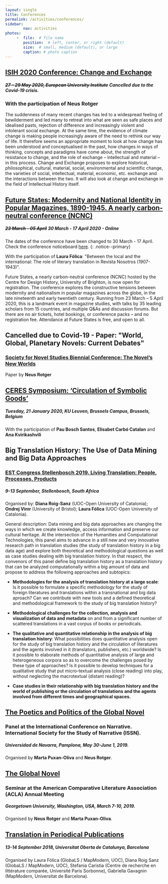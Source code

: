 ```yaml
---
layout: single
title: Conferences
permalink: /activities/conferences/
sidebar:
        nav: activities
photos:
     -  file:  # file name
        position:  # left, center, or right (default)
        size:  # small, medium (default), or large
        caption: # photo caption  
---
```

## [ISIH 2020 Conference: Change and Exchange](http://isih.history.ox.ac.uk/?page_id=6201)

##### <s>27 – 29 May 2020, European University Institute</s> Cancelled due to the Covid-19 crisis.

### With the participation of Neus Rotger

The suddenness of many recent changes has led to a widespread feeling of bewilderment and led many to retreat into what are seen as safe places and idealised pasts, rejection of difference and increasingly violent and intolerant social exchange. At the same time, the evidence of climate change is making people increasingly aware of the need to rethink our way of life. It therefore seems an appropriate moment to look at how change has been understood and conceptualised in the past, how changes in ways of thinking, concepts and paradigms have come about, the strength of resistance to change, and the role of exchange – intellectual and material – in this process. Change and Exchange proposes to explore historical, philosophical, cultural, material, social, environmental and scientific change, the varieties of social, intellectual, material, economic, etc. exchange and the interactions between the two. It will also look at change and exchange in the field of Intellectual History itself.

## [Future States: Modernity and National Identity in Popular Magazines, 1890-1945. A nearly carbon-neutral conference (NCNC)](https://www.futurestates.org/)
##### <s>23 March - 05 April</s> 30 March - 17 April 2020 - Online

The dates of the conference have been changed to 30 March - 17 April.  
Check the conference noticeboard [here](https://www.futurestates.org/index.php/noticeboard/).
{: .notice--primary}

With the participation of **Laura Fólica**: "Between the local and the international: The role of literary translation in Revista Nosotros (1907-1943)".

Future States, a nearly carbon-neutral conference (NCNC) hosted by the Centre for Design History, University of Brighton, is now open for registration. The conference explores the constructive tensions between modernity and nationalism in popular magazines across the globe, in the late nineteenth and early twentieth century. Running from 23 March – 5 April 2020, this is a landmark event in magazine studies, with talks by 35 leading scholars from 15 countries, and multiple Q&As and discussion forums. But there are no air tickets, hotel bookings, or conference packs – and no registration fee. Attendance at Future States is free, and open to all.

## Cancelled due to Covid-19 - Paper: "World, Global, Planetary Novels: Current Debates"
### [Society for Novel Studies Biennial Conference: The Novel’s New Worlds](https://www.english.ox.ac.uk/event/society-novel-studies)

Paper by **Neus Rotger**

## [CERES Symposium: ‘Circulation of Symbolic Goods’](https://receptionstudies.be/2019/11/04/csg/?fbclid=IwAR1_5kgR1fZUUiBOyFM9DNC0hmStgl9mZ4W7LkLnnD5GaEv2mHaH-_eIn7g)

##### Tuesday, 21 January 2020, KU Leuven, Brussels Campus, Brussels, Belgium

With the participation of **Pau Bosch Santos**, **Elisabet Carbó Catalan** and **Ana Kvirikashvili**


## Big Translation History: The Use of Data Mining and Big Data Approaches

### [EST Congress Stellenbosch 2019. Living Translation: People, Processes, Products](https://www.est2019.com/)

##### 9-13 September, Stellenbosch, South Africa

Organised by: **Diana Roig-Sanz** (UOC-Open University of Catalonia); **Ondrej Vimr** (University of Bristol); **Laura Fólica** (UOC-Open University of Catalonia).

General description: Data mining and big data approaches are changing the ways in which we create knowledge, access information and preserve our cultural heritage. At the intersection of the Humanities and Computational Technologies, this panel aims to advance in a still new and very innovative research path in translation studies (the study of translation history in a big data age) and explore both theoretical and methodological questions as well as case studies dealing with big translation history. In that respect, the convenors of this panel define big translation history as a translation history that can be analyzed computationally within a big amount of data and propose to address the following approaches and subtopics:

   - **Methodologies for the analysis of translation history at a large scale**: Is it possible to formulate a specific methodology for the study of foreign literatures and translations within a transnational and big data aproach? Can we contribute with new tools and a defined theoretical and methodological framework to the study of big translation history?

   - **Methodological challenges for the collection, analysis and visualization of data and metadata** on and from a significant number of scattered translations in a vast corpus of books or periodicals.

   - **The qualitative and quantitative relationship in the analysis of big translation history**: What possibilities does quantitative analysis open for the study of big translation history and the circulation of literatures and the agents involved in it (translators, publishers, etc.) worldwide? Is it possible to elaborate methods of quantitative analysis of large and heterogeneous corpora so as to overcome the challenges posed by these type of approaches? Is it possible to develop techniques for a qualitative study that put micro-textual analysis (close reading) into play, without neglecting the macrotextual (distant reading)?

   - **Case studies in their relationship with big translation history and the world of publishing or the circulation of translations and the agents involved from different times and geographical spaces.**


## [The Poetics and Politics of the Global Novel](https://www.unav.edu/web/narrative-2019/home)
### Panel at the International Conference on Narrative. International Society for the Study of Narrative (ISSN).

##### Universidad de Navarra, Pamplona, May 30-June 1, 2019.
Organised by **Marta Puxan-Oliva** and **Neus Rotger**.


## [The Global Novel](https://www.acla.org/global-novel)
### Seminar at the American Comparative Literature Association (ACLA) Annual Meeting

##### Georgetown University, Washington, USA, March 7-10, 2019.
Organised by **Neus Rotger** and **Marta Puxan-Oliva**.


## [Translation in Periodical Publications](https://mapmodern.wordpress.com/international_conference/)
##### 13-14 September 2018, Universitat Oberta de Catalunya, Barcelona
Organised by Laura Fólica (GlobaLS / MapModern, UOC), Diana Roig Sanz (GlobaLS / MapModern, UOC), Stefania Caristia (Centre de recherche en littérature comparée, Université Paris Sorbonne), Gabriella Gavagnin (MapModern, Universitat de Barcelona).
